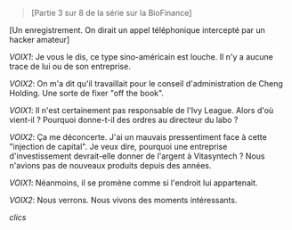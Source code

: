 >[Partie 3 sur 8 de la série sur la BioFinance]

[Un enregistrement. On dirait un appel téléphonique intercepté par un hacker amateur]

*VOIX1*: Je vous le dis, ce type sino-américain est louche. Il n'y a aucune trace de lui ou de son entreprise.

*VOIX2*: On m'a dit qu'il travaillait pour le conseil d'administration de Cheng Holding. Une sorte de fixer "off the book".

*VOIX1*: Il n'est certainement pas responsable de l'Ivy League. Alors d'où vient-il ? Pourquoi donne-t-il des ordres au directeur du labo ?

*VOIX2*: Ça me déconcerte. J'ai un mauvais pressentiment face à cette "injection de capital". Je veux dire, pourquoi une entreprise d'investissement devrait-elle donner de l'argent à Vitasyntech ? Nous n'avions pas de nouveaux produits depuis des années.

*VOIX1*: Néanmoins, il se promène comme si l'endroit lui appartenait.

*VOIX2*: Nous verrons. Nous vivons des moments intéressants.

*clics*
